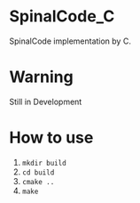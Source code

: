 # SpinalCode_C
SpinalCode implementation by C.
# Warning
Still in Development
# How to use
1. ```mkdir build```
2. ```cd build```
3. ```cmake ..```
4. ```make```
